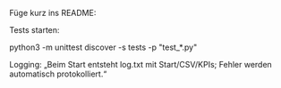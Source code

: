 Füge kurz ins README:

Tests starten:

python3 -m unittest discover -s tests -p "test_*.py"


Logging: „Beim Start entsteht log.txt mit Start/CSV/KPIs; Fehler werden automatisch protokolliert.“
